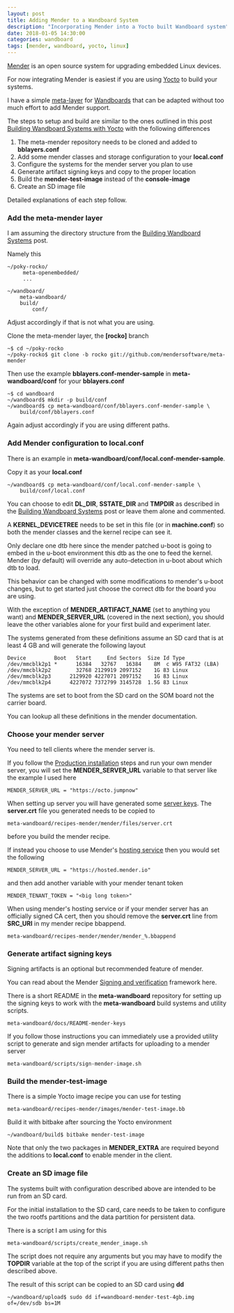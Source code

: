 ```yaml
---
layout: post
title: Adding Mender to a Wandboard System
description: "Incorporating Mender into a Yocto built Wandboard system"
date: 2018-01-05 14:30:00
categories: wandboard 
tags: [mender, wandboard, yocto, linux]
---
```


[Mender][mender-io] is an open source system for upgrading embedded Linux devices.

For now integrating Mender is easiest if you are using [Yocto][yocto] to build your systems.

I have a simple [meta-layer][meta-wandboard] for [Wandboards][wandboard] that can be adapted without too much effort to add Mender support.

The steps to setup and build are similar to the ones outlined in this post [Building Wandboard Systems with Yocto][wandboard-yocto] with the following differences   

1. The meta-mender repository needs to be cloned and added to **bblayers.conf**
2. Add some mender classes and storage configuration to your **local.conf**
3. Configure the systems for the mender server you plan to use
4. Generate artifact signing keys and copy to the proper location
5. Build the **mender-test-image** instead of the **console-image**
6. Create an SD image file

Detailed explanations of each step follow.

### Add the meta-mender layer

I am assuming the directory structure from the [Building Wandboard Systems][wandboard-yocto] post.

Namely this

    ~/poky-rocko/
         meta-openembedded/
         ...

    ~/wandboard/
        meta-wandboard/
        build/
            conf/

Adjust accordingly if that is not what you are using.

Clone the meta-mender layer, the **[rocko]** branch

    ~$ cd ~/poky-rocko
    ~/poky-rocko$ git clone -b rocko git://github.com/mendersoftware/meta-mender

Then use the example **bblayers.conf-mender-sample** in **meta-wandboard/conf** for your **bblayers.conf**

    ~$ cd wandboard
    ~/wandboard$ mkdir -p build/conf
    ~/wandboard$ cp meta-wandboard/conf/bblayers.conf-mender-sample \
        build/conf/bblayers.conf

Again adjust accordingly if you are using different paths.

### Add Mender configuration to local.conf

There is an example in **meta-wandboard/conf/local.conf-mender-sample**.

Copy it as your **local.conf**

    ~/wandboard$ cp meta-wandboard/conf/local.conf-mender-sample \
        build/conf/local.conf

You can choose to edit **DL\_DIR**, **SSTATE\_DIR** and **TMPDIR** as described in the [Building Wandboard Systems][wandboard-yocto] post or leave them alone and commented.

A **KERNEL\_DEVICETREE** needs to be set in this file (or in **machine.conf**) so both the mender classes and the kernel recipe can see it. 

Only declare one dtb here since the mender patched u-boot is going to embed in the u-boot environment this dtb as the one to feed the kernel. Mender (by default) will override any auto-detection in u-boot about which dtb to load. 

This behavior can be changed with some modifications to mender's u-boot changes, but to get started just choose the correct dtb for the board you are using.

With the exception of **MENDER\_ARTIFACT\_NAME** (set to anything you want) and **MENDER\_SERVER\_URL** (covered in the next section), you should leave the other variables alone for your first build and experiment later.

The systems generated from these definitions assume an SD card that is at least 4 GB and will generate the following layout

    Device         Boot   Start     End Sectors  Size Id Type
    /dev/mmcblk2p1 *      16384   32767   16384    8M  c W95 FAT32 (LBA)
    /dev/mmcblk2p2        32768 2129919 2097152    1G 83 Linux
    /dev/mmcblk2p3      2129920 4227071 2097152    1G 83 Linux
    /dev/mmcblk2p4      4227072 7372799 3145728  1.5G 83 Linux

The systems are set to boot from the SD card on the SOM board not the carrier board.

You can lookup all these definitions in the mender documentation.

### Choose your mender server

You need to tell clients where the mender server is.

If you follow the [Production installation][mender-server-production-install] steps and run your own mender server, you will set the **MENDER\_SERVER\_URL** variable to that server like the example I used here

    MENDER_SERVER_URL = "https://octo.jumpnow"

When setting up server you will have generated some [server keys][server-keys]. The **server.crt** file you generated needs to be copied to

    meta-wandboard/recipes-mender/mender/files/server.crt

before you build the mender recipe.

If instead you choose to use Mender's [hosting service][hosted-mender-io-signup] then you would set the following

    MENDER_SERVER_URL = "https://hosted.mender.io"

and then add another variable with your mender tenant token

    MENDER_TENANT_TOKEN = "<big long token>" 

When using mender's hosting service or if your mender server has an officially signed CA cert, then you should remove the **server.crt** line from **SRC_URI** in my mender recipe bbappend.

    meta-wandboard/recipes-mender/mender/mender_%.bbappend

### Generate artifact signing keys

Signing artifacts is an optional but recommended feature of mender.

You can read about the Mender [Signing and verification][signing-and-verification] framework here.

There is a short README in the **meta-wandboard** repository for setting up the signing keys to work with the **meta-wandboard** build systems and utility scripts.

    meta-wandboard/docs/README-mender-keys

If you follow those instructions you can immediately use a provided utility script to generate and sign mender artifacts for uploading to a mender server

    meta-wandboard/scripts/sign-mender-image.sh
 
### Build the mender-test-image

There is a simple Yocto image recipe you can use for testing

    meta-wandboard/recipes-mender/images/mender-test-image.bb

Build it with bitbake after sourcing the Yocto environment

    ~/wandboard/build$ bitbake mender-test-image 

Note that only the two packages in **MENDER\_EXTRA** are required beyond the additions to **local.conf** to enable mender in the client.

### Create an SD image file

The systems built with configuration described above are intended to be run from an SD card.

For the initial installation to the SD card, care needs to be taken to configure the two rootfs partitions and the data partition for persistent data.

There is a script I am using for this

    meta-wandboard/scripts/create_mender_image.sh

The script does not require any arguments but you may have to modify the **TOPDIR** variable at the top of the script if you are using different paths then described above.

The result of this script can be copied to an SD card using **dd**

    ~/wandboard/upload$ sudo dd if=wandboard-mender-test-4gb.img of=/dev/sdb bs=1M  



[mender-io]: https://mender.io/what-is-mender
[yocto]: https://www.yoctoproject.org/
[meta-wandboard]: https://github.com/jumpnow/meta-wandboard
[wandboard]: http://www.wandboard.org/
[wandboard-yocto]: http://www.jumpnowtek.com/wandboard/Wandboard-Systems-with-Yocto.html
[hosted-mender-io-signup]: https://mender.io/signup
[mender-server-production-install]: https://docs.mender.io/1.3/administration/production-installation
[server-keys]: https://docs.mender.io/1.3/administration/production-installation#certificates-and-keys
[signing-and-verification]: https://docs.mender.io/1.3/artifacts/signing-and-verification